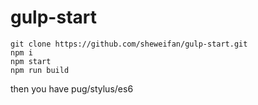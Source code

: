 # gulp-start

    git clone https://github.com/sheweifan/gulp-start.git
    npm i 
    npm start 
    npm run build

then you have pug/stylus/es6 
